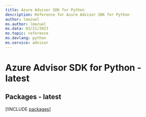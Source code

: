 ```yaml
---
title: Azure Advisor SDK for Python
description: Reference for Azure Advisor SDK for Python
author: lmazuel
ms.author: lmazuel
ms.data: 03/21/2023
ms.topic: reference
ms.devlang: python
ms.service: advisor
---
```

# Azure Advisor SDK for Python - latest
## Packages - latest
[!INCLUDE [packages](advisor-index.md)]